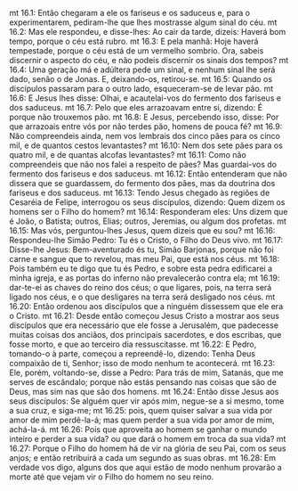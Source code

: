 mt 16.1: Então chegaram a ele os fariseus e os saduceus e, para o experimentarem, pediram-lhe que lhes mostrasse algum sinal do céu.
mt 16.2: Mas ele respondeu, e disse-lhes: Ao cair da tarde, dizeis: Haverá bom tempo, porque o céu está rubro.
mt 16.3: E pela manhã: Hoje haverá tempestade, porque o céu está de um vermelho sombrio. Ora, sabeis discernir o aspecto do céu, e não podeis discernir os sinais dos tempos?
mt 16.4: Uma geração má e adúltera pede um sinal, e nenhum sinal lhe será dado, senão o de Jonas. E, deixando-os, retirou-se.
mt 16.5: Quando os discípulos passaram para o outro lado, esqueceram-se de levar pão.
mt 16.6: E Jesus lhes disse: Olhai, e acautelai-vos do fermento dos fariseus e dos saduceus.
mt 16.7: Pelo que eles arrazoavam entre si, dizendo: É porque não trouxemos pão.
mt 16.8: E Jesus, percebendo isso, disse: Por que arrazoais entre vós por não terdes pão, homens de pouca fé?
mt 16.9: Não compreendeis ainda, nem vos lembrais dos cinco pães para os cinco mil, e de quantos cestos levantastes?
mt 16.10: Nem dos sete pães para os quatro mil, e de quantas alcofas levantastes?
mt 16.11: Como não compreendeis que não nos falei a respeito de pães? Mas guardai-vos do fermento dos fariseus e dos saduceus.
mt 16.12: Então entenderam que não dissera que se guardassem, do fermento dos pães, mas da doutrina dos fariseus e dos saduceus.
mt 16.13: Tendo Jesus chegado às regiões de Cesaréia de Felipe, interrogou os seus discípulos, dizendo: Quem dizem os homens ser o Filho do homem?
mt 16.14: Responderam eles: Uns dizem que é João, o Batista; outros, Elias; outros, Jeremias, ou algum dos profetas.
mt 16.15: Mas vós, perguntou-lhes Jesus, quem dizeis que eu sou?
mt 16.16: Respondeu-lhe Simão Pedro: Tu és o Cristo, o Filho do Deus vivo.
mt 16.17: Disse-lhe Jesus: Bem-aventurado és tu, Simão Barjonas, porque não foi carne e sangue que to revelou, mas meu Pai, que está nos céus.
mt 16.18: Pois também eu te digo que tu és Pedro, e sobre esta pedra edificarei a minha igreja, e as portas do inferno não prevalecerão contra ela;
mt 16.19: dar-te-ei as chaves do reino dos céus; o que ligares, pois, na terra será ligado nos céus, e o que desligares na terra será desligado nos céus.
mt 16.20: Então ordenou aos discípulos que a ninguém dissessem que ele era o Cristo.
mt 16.21: Desde então começou Jesus Cristo a mostrar aos seus discípulos que era necessário que ele fosse a Jerusalém, que padecesse muitas coisas dos anciãos, dos principais sacerdotes, e dos escribas, que fosse morto, e que ao terceiro dia ressuscitasse.
mt 16.22: E Pedro, tomando-o à parte, começou a repreendê-lo, dizendo: Tenha Deus compaixão de ti, Senhor; isso de modo nenhum te acontecerá.
mt 16.23: Ele, porém, voltando-se, disse a Pedro: Para trás de mim, Satanás, que me serves de escândalo; porque não estás pensando nas coisas que são de Deus, mas sim nas que são dos homens.
mt 16.24: Então disse Jesus aos seus discípulos: Se alguém quer vir após mim, negue-se a si mesmo, tome a sua cruz, e siga-me;
mt 16.25: pois, quem quiser salvar a sua vida por amor de mim perdê-la-á; mas quem perder a sua vida por amor de mim, achá-la-á.
mt 16.26: Pois que aproveita ao homem se ganhar o mundo inteiro e perder a sua vida? ou que dará o homem em troca da sua vida?
mt 16.27: Porque o Filho do homem há de vir na glória de seu Pai, com os seus anjos; e então retribuirá a cada um segundo as suas obras.
mt 16.28: Em verdade vos digo, alguns dos que aqui estão de modo nenhum provarão a morte até que vejam vir o Filho do homem no seu reino.
